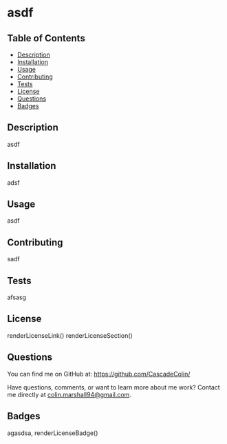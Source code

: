 # asdf

  ## Table of Contents
  
  - [Description](#Description)
  - [Installation](#Installation)
  - [Usage](#Usage)
  - [Contributing](#Contributing)
  - [Tests](#Tests)
  - [License](#license)
  - [Questions](#Questions)
  - [Badges](#Badges)
  
  ## Description
  
  asdf
  
  ## Installation
  
  adsf
  
  ## Usage
  
  asdf
  
  ## Contributing
  
  sadf
  
  ## Tests
  
  afsasg
  
  ## License

  renderLicenseLink()
  renderLicenseSection()

  ## Questions

  You can find me on GitHub at:  https://github.com/CascadeColin/

  Have questions, comments, or want to learn more about me work?  Contact me directly at colin.marshall94@gmail.com.
  
  ## Badges
  
  agasdsa, renderLicenseBadge()